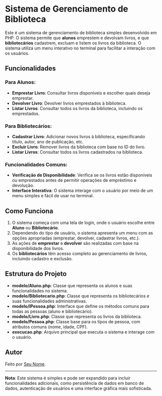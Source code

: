 # Sistema de Gerenciamento de Biblioteca

Este é um sistema de gerenciamento de biblioteca simples desenvolvido em PHP. O sistema permite que **alunos** emprestem e devolvam livros, e que **bibliotecários** cadastrem, excluam e listem os livros da biblioteca. O sistema utiliza um menu interativo no terminal para facilitar a interação com os usuários.

## Funcionalidades

### Para Alunos:
- **Emprestar Livro**: Consultar livros disponíveis e escolher quais deseja emprestar.
- **Devolver Livro**: Devolver livros emprestados à biblioteca.
- **Listar Livros**: Consultar todos os livros da biblioteca, incluindo os emprestados.

### Para Bibliotecários:
- **Cadastrar Livro**: Adicionar novos livros à biblioteca, especificando título, autor, ano de publicação, etc.
- **Excluir Livro**: Remover livros da biblioteca com base no ID do livro.
- **Listar Livros**: Consultar todos os livros cadastrados na biblioteca.

### Funcionalidades Comuns:
- **Verificação de Disponibilidade**: Verifica se os livros estão disponíveis ou emprestados antes de permitir operações de empréstimo e devolução.
- **Interface Interativa**: O sistema interage com o usuário por meio de um menu simples e fácil de usar no terminal.

## Como Funciona

1. O sistema começa com uma tela de login, onde o usuário escolhe entre **Aluno** ou **Bibliotecário**.
2. Dependendo do tipo de usuário, o sistema apresenta um menu com as opções apropriadas (emprestar, devolver, cadastrar livros, etc.).
3. As ações de **emprestar** e **devolver** são realizadas com base na disponibilidade dos livros.
4. Os **bibliotecários** têm acesso completo ao gerenciamento de livros, incluindo cadastro e exclusão.

## Estrutura do Projeto

- **modelo/Aluno.php**: Classe que representa os alunos e suas funcionalidades no sistema.
- **modelo/Bibliotecario.php**: Classe que representa os bibliotecários e suas funcionalidades administrativas.
- **modelo/IPessoa.php**: Interface que define os métodos comuns para todas as pessoas (aluno e bibliotecário).
- **modelo/Livro.php**: Classe que representa os livros da biblioteca.
- **modelo/Pessoa.php**: Classe base para os tipos de pessoa, com atributos comuns (nome, idade, CPF).
- **execucao.php**: Arquivo principal que executa o sistema e interage com o usuário.

## Autor

Feito por [Seu Nome](https://github.com/seu-usuario).

---

**Nota**: Este sistema é simples e pode ser expandido para incluir funcionalidades adicionais, como persistência de dados em banco de dados, autenticação de usuários e uma interface gráfica mais sofisticada.
